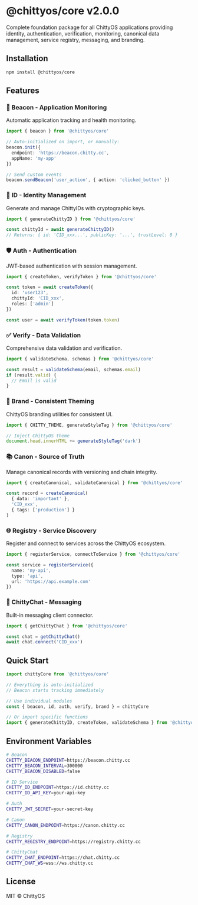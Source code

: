 # @chittyos/core v2.0.0

Complete foundation package for all ChittyOS applications providing identity, authentication, verification, monitoring, canonical data management, service registry, messaging, and branding.

## Installation

```bash
npm install @chittyos/core
```

## Features

### 🎯 Beacon - Application Monitoring
Automatic application tracking and health monitoring.

```typescript
import { beacon } from '@chittyos/core'

// Auto-initialized on import, or manually:
beacon.init({
  endpoint: 'https://beacon.chitty.cc',
  appName: 'my-app'
})

// Send custom events
beacon.sendBeacon('user_action', { action: 'clicked_button' })
```

### 🔐 ID - Identity Management
Generate and manage ChittyIDs with cryptographic keys.

```typescript
import { generateChittyID } from '@chittyos/core'

const chittyId = await generateChittyID()
// Returns: { id: 'CID_xxx...', publicKey: '...', trustLevel: 0 }
```

### 🛡️ Auth - Authentication
JWT-based authentication with session management.

```typescript
import { createToken, verifyToken } from '@chittyos/core'

const token = await createToken({
  id: 'user123',
  chittyId: 'CID_xxx',
  roles: ['admin']
})

const user = await verifyToken(token.token)
```

### ✅ Verify - Data Validation
Comprehensive data validation and verification.

```typescript
import { validateSchema, schemas } from '@chittyos/core'

const result = validateSchema(email, schemas.email)
if (result.valid) {
  // Email is valid
}
```

### 🎨 Brand - Consistent Theming
ChittyOS branding utilities for consistent UI.

```typescript
import { CHITTY_THEME, generateStyleTag } from '@chittyos/core'

// Inject ChittyOS theme
document.head.innerHTML += generateStyleTag('dark')
```

### 📚 Canon - Source of Truth
Manage canonical records with versioning and chain integrity.

```typescript
import { createCanonical, validateCanonical } from '@chittyos/core'

const record = createCanonical(
  { data: 'important' },
  'CID_xxx',
  { tags: ['production'] }
)
```

### 🌐 Registry - Service Discovery
Register and connect to services across the ChittyOS ecosystem.

```typescript
import { registerService, connectToService } from '@chittyos/core'

const service = registerService({
  name: 'my-api',
  type: 'api',
  url: 'https://api.example.com'
})
```

### 💬 ChittyChat - Messaging
Built-in messaging client connector.

```typescript
import { getChittyChat } from '@chittyos/core'

const chat = getChittyChat()
await chat.connect('CID_xxx')
```

## Quick Start

```typescript
import chittyCore from '@chittyos/core'

// Everything is auto-initialized
// Beacon starts tracking immediately

// Use individual modules
const { beacon, id, auth, verify, brand } = chittyCore

// Or import specific functions
import { generateChittyID, createToken, validateSchema } from '@chittyos/core'
```

## Environment Variables

```bash
# Beacon
CHITTY_BEACON_ENDPOINT=https://beacon.chitty.cc
CHITTY_BEACON_INTERVAL=300000
CHITTY_BEACON_DISABLED=false

# ID Service
CHITTY_ID_ENDPOINT=https://id.chitty.cc
CHITTY_ID_API_KEY=your-api-key

# Auth
CHITTY_JWT_SECRET=your-secret-key

# Canon
CHITTY_CANON_ENDPOINT=https://canon.chitty.cc

# Registry
CHITTY_REGISTRY_ENDPOINT=https://registry.chitty.cc

# ChittyChat
CHITTY_CHAT_ENDPOINT=https://chat.chitty.cc
CHITTY_CHAT_WS=wss://ws.chitty.cc
```

## License

MIT © ChittyOS